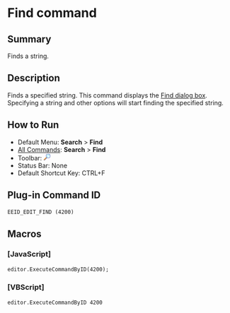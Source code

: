# Find command

## Summary

Finds a string.

## Description

Finds a specified string. This command displays the
[Find dialog box](../../dlg/find/index). Specifying a string
and other options will start finding the specified string.

## How to Run

- Default Menu: **Search** \> **Find**
- [All Commands](../tools/all_commands): **Search**
\> **Find**
- Toolbar: ![](../../images/editfind.png)
- Status Bar: None
- Default Shortcut Key: CTRL+F

## Plug-in Command ID

```
EEID_EDIT_FIND (4200)
```

## Macros

### \[JavaScript\]

```
editor.ExecuteCommandByID(4200);
```

### \[VBScript\]

```
editor.ExecuteCommandByID 4200
```
